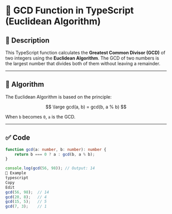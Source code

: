 # 📌 GCD Function in TypeScript (Euclidean Algorithm)

## 🧮 Description
This TypeScript function calculates the **Greatest Common Divisor (GCD)** of two integers using the **Euclidean Algorithm**. The GCD of two numbers is the largest number that divides both of them without leaving a remainder.

---

## 📐 Algorithm

The Euclidean Algorithm is based on the principle:

$$
\large gcd(a, b) = gcd(b, a % b)
$$

When `b` becomes `0`, `a` is the GCD.

---

## ✅ Code

```typescript
function gcd(a: number, b: number): number {
    return b === 0 ? a : gcd(b, a % b);
}

console.log(gcd(56, 98)); // Output: 14
🧪 Example
typescript
Copy
Edit
gcd(56, 98);  // 14
gcd(20, 8);   // 4
gcd(15, 5);   // 5
gcd(7, 3);    // 1
